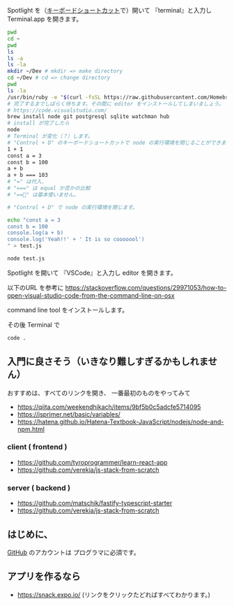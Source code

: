 Spotlight を（[キーボードショートカット](https://support.apple.com/guide/mac-help/spotlight-keyboard-shortcuts-mh26783/mac)で）開いて
『terminal』と入力し Terminal.app を開きます。

```sh
pwd
cd ~
pwd
ls
ls -a
ls -la
mkdir ~/Dev # mkdir => make directory
cd ~/Dev # cd => change directory
pwd
ls -la
/usr/bin/ruby -e "$(curl -fsSL https://raw.githubusercontent.com/Homebrew/install/master/install)"
# 完了するまでしばらく待ちます。その間に editor をインストールしてしまいましょう。
# https://code.visualstudio.com/
brew install node git postgresql sqlite watchman hub
# install が完了したら
node
# Terminal が変化（？）します。
# "Control + D" のキーボードショートカットで node の実行環境を閉じることができます。
1 + 1
const a = 3
const b = 100
a + b
a + b === 103
# "=" は代入、
# "===" は equal か否かの比較
# "==" は基本使いません。

# "Control + D" で node の実行環境を閉じます。

echo "const a = 3
const b = 100
console.log(a + b)
console.log('Yeah!!' + ' It is so cooooool')
" > test.js

node test.js

```

Spotlight を開いて
『VSCode』と入力し editor を開きます。

以下のURL を参考に
https://stackoverflow.com/questions/29971053/how-to-open-visual-studio-code-from-the-command-line-on-osx

command line tool をインストールします。

その後 Terminal で

```sh
code .
```


## 入門に良さそう（いきなり難しすぎるかもしれません）

おすすめは、すべてのリンクを開き、
一番最初のものをやってみて
- https://qiita.com/weekendhikach/items/9bf5b0c5adcfe5714095
- https://jsprimer.net/basic/variables/
- https://hatena.github.io/Hatena-Textbook-JavaScript/nodejs/node-and-npm.html
### client ( frontend )
- https://github.com/tyroprogrammer/learn-react-app
- https://github.com/verekia/js-stack-from-scratch
### server ( backend )
- https://github.com/matschik/fastify-typescript-starter
- https://github.com/verekia/js-stack-from-scratch

## はじめに、
[GitHub](https://github.com/) のアカウントは プログラマに必須です。

## アプリを作るなら
- https://snack.expo.io/ (リンクをクリックたどればすべてわかります。)

